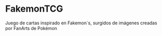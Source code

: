 # FakemonTCG
Juego de cartas inspirado en Fakemon´s, surgidos de imágenes creadas por FanArts de Pokémon

